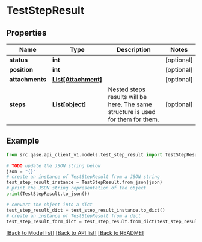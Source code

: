 # TestStepResult


## Properties

Name | Type | Description | Notes
------------ | ------------- | ------------- | -------------
**status** | **int** |  | [optional] 
**position** | **int** |  | [optional] 
**attachments** | [**List[Attachment]**](Attachment.md) |  | [optional] 
**steps** | **List[object]** | Nested steps results will be here. The same structure is used for them for them. | [optional] 

## Example

```python
from src.qase.api_client_v1.models.test_step_result import TestStepResult

# TODO update the JSON string below
json = "{}"
# create an instance of TestStepResult from a JSON string
test_step_result_instance = TestStepResult.from_json(json)
# print the JSON string representation of the object
print(TestStepResult.to_json())

# convert the object into a dict
test_step_result_dict = test_step_result_instance.to_dict()
# create an instance of TestStepResult from a dict
test_step_result_form_dict = test_step_result.from_dict(test_step_result_dict)
```
[[Back to Model list]](../README.md#documentation-for-models) [[Back to API list]](../README.md#documentation-for-api-endpoints) [[Back to README]](../README.md)


